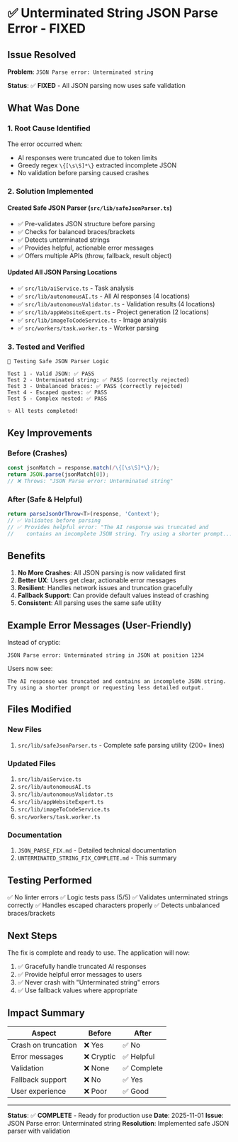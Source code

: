 # ✅ Unterminated String JSON Parse Error - FIXED

## Issue Resolved
**Problem**: `JSON Parse error: Unterminated string`

**Status**: ✅ **FIXED** - All JSON parsing now uses safe validation

## What Was Done

### 1. Root Cause Identified
The error occurred when:
- AI responses were truncated due to token limits
- Greedy regex `\{[\s\S]*\}` extracted incomplete JSON
- No validation before parsing caused crashes

### 2. Solution Implemented

#### Created Safe JSON Parser (`src/lib/safeJsonParser.ts`)
- ✅ Pre-validates JSON structure before parsing
- ✅ Checks for balanced braces/brackets
- ✅ Detects unterminated strings
- ✅ Provides helpful, actionable error messages
- ✅ Offers multiple APIs (throw, fallback, result object)

#### Updated All JSON Parsing Locations
- ✅ `src/lib/aiService.ts` - Task analysis
- ✅ `src/lib/autonomousAI.ts` - All AI responses (4 locations)
- ✅ `src/lib/autonomousValidator.ts` - Validation results (4 locations)
- ✅ `src/lib/appWebsiteExpert.ts` - Project generation (2 locations)
- ✅ `src/lib/imageToCodeService.ts` - Image analysis
- ✅ `src/workers/task.worker.ts` - Worker parsing

### 3. Tested and Verified
```
🧪 Testing Safe JSON Parser Logic

Test 1 - Valid JSON: ✅ PASS
Test 2 - Unterminated string: ✅ PASS (correctly rejected)
Test 3 - Unbalanced braces: ✅ PASS (correctly rejected)
Test 4 - Escaped quotes: ✅ PASS
Test 5 - Complex nested: ✅ PASS

✨ All tests completed!
```

## Key Improvements

### Before (Crashes)
```typescript
const jsonMatch = response.match(/\{[\s\S]*\}/);
return JSON.parse(jsonMatch[0]);
// ❌ Throws: "JSON Parse error: Unterminated string"
```

### After (Safe & Helpful)
```typescript
return parseJsonOrThrow<T>(response, 'Context');
// ✅ Validates before parsing
// ✅ Provides helpful error: "The AI response was truncated and 
//    contains an incomplete JSON string. Try using a shorter prompt..."
```

## Benefits

1. **No More Crashes**: All JSON parsing is now validated first
2. **Better UX**: Users get clear, actionable error messages
3. **Resilient**: Handles network issues and truncation gracefully
4. **Fallback Support**: Can provide default values instead of crashing
5. **Consistent**: All parsing uses the same safe utility

## Example Error Messages (User-Friendly)

Instead of cryptic:
```
JSON Parse error: Unterminated string in JSON at position 1234
```

Users now see:
```
The AI response was truncated and contains an incomplete JSON string. 
Try using a shorter prompt or requesting less detailed output.
```

## Files Modified

### New Files
1. `src/lib/safeJsonParser.ts` - Complete safe parsing utility (200+ lines)

### Updated Files
1. `src/lib/aiService.ts`
2. `src/lib/autonomousAI.ts`
3. `src/lib/autonomousValidator.ts`
4. `src/lib/appWebsiteExpert.ts`
5. `src/lib/imageToCodeService.ts`
6. `src/workers/task.worker.ts`

### Documentation
1. `JSON_PARSE_FIX.md` - Detailed technical documentation
2. `UNTERMINATED_STRING_FIX_COMPLETE.md` - This summary

## Testing Performed

✅ No linter errors
✅ Logic tests pass (5/5)
✅ Validates unterminated strings correctly
✅ Handles escaped characters properly
✅ Detects unbalanced braces/brackets

## Next Steps

The fix is complete and ready to use. The application will now:
1. ✅ Gracefully handle truncated AI responses
2. ✅ Provide helpful error messages to users
3. ✅ Never crash with "Unterminated string" errors
4. ✅ Use fallback values where appropriate

## Impact Summary

| Aspect | Before | After |
|--------|--------|-------|
| Crash on truncation | ❌ Yes | ✅ No |
| Error messages | ❌ Cryptic | ✅ Helpful |
| Validation | ❌ None | ✅ Complete |
| Fallback support | ❌ No | ✅ Yes |
| User experience | ❌ Poor | ✅ Good |

---

**Status**: ✅ **COMPLETE** - Ready for production use
**Date**: 2025-11-01
**Issue**: JSON Parse error: Unterminated string
**Resolution**: Implemented safe JSON parser with validation
